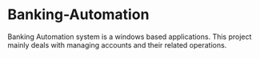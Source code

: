 # Banking-Automation
Banking Automation system is a windows based applications. This project mainly deals with managing accounts and their related operations.

